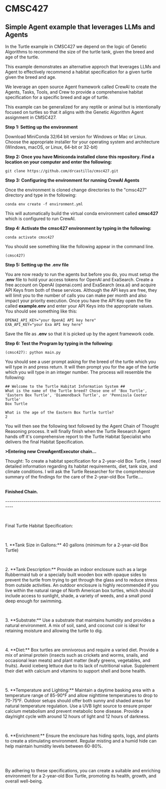 <h1>CMSC427</h1>
<h2>Simple Agent example that leverages LLMs and Agents</h2>

<p>In the Turtle example in CMSC427 we depend on the logic of Genetic Algorithms to recommend the size of the turtle tank, given the breed and age of the turtle. 

This example demonstrates an alternative approch that leverages LLMs and Agent to effectively recommend a habitat specification for a given turtle given the breed and age. 

We leverage an open source Agent framework called CrewAI to create the Agents, Tasks, Tools, and Crew to provide a comprehensive habitat specification for a specific breed and age of turtle.

This example can be generalized for any reptile or animal but is intentionally focused on turtles so that it aligns with the Genetic Algorithm Agent assignment in CMSC427.</p>

<strong>Step 1: Setting up the environment</strong>

<p>Download MiniConda 32/64 bit version for Windows or Mac or Linux. Choose the appropriate installer for your operating system and architecture (Windows, macOS, or Linux, 64-bit or 32-bit) </p>

<strong>Step 2: Once you have Miniconda installed clone this repository. Find a location on your computer and enter the following:</strong>

`git clone https://github.com/drcastillo/cmsc427.git`

<strong>Step 3: Configuring the environment for running CrewAI Agents</strong>

Once the environment is cloned change directories to the "cmsc427" directory and type in the following:

`conda env create -f environment.yml`

<p>This will automatically build the virtual conda environment called <strong>cmsc427</strong> which is configured to run CrewAI.</p>

<strong>Step 4: Activate the cmsc427 environment by typing in the following:</strong>

`conda activate cmsc427`

<p>You should see something like the following appear in the command line.</p>

`(cmsc427)`

<strong>Step 5: Setting up the .env file</strong>

<p>You are now ready to run the agents but before you do, you must setup the <strong>.env</strong> file to hold your access tokens for OpenAI and ExaSearch. Create a free account on OpenAI (openai.com) and ExaSearch (exa.ai) and acquire API Keys from both of these services. Although the API keys are free, they will limit you to the number of calls you can make per month and also impact your priority execution. Once you have the API Key open the file called <strong>example.env</strong> and enter your API Keys into the appropriate values. You should see something like this:</p>

`OPENAI_API_KEY="your OpenAI API key here"`<br>
`EXA_API_KEY="your Exa API key here"`

<p>Save the file as <strong>.env</strong> so that it is picked up by the agent framework code.</p>

<strong>Step 6: Test the Program by typing in the following:</strong>

`(cmsc427): python main.py`<br>

<p>You should see a user prompt asking for the breed of the turtle which you will type in and press return. It will then prompt you for the age of the turtle which you will type in an integer number. The process will resemble the following:</p>

`## Welcome to the Turtle Habitat Information System ##`<br>
`What is the name of the Turtle breed? Chose one of 'Box Turtle', 'Eastern Box Turtle', 'Diamondback Turtle', or 'Pennisula Cooter Turtle'`<br>
`Box Turtle`<br>

`What is the age of the Eastern Box Turtle turtle?`<br>
`2`<br>

<p>You will then see the following text followed by the Agent Chain of Thought Reasoning process. It will finally finish when the Turtle Research Agent hands off it's comprehensive report to the Turtle Habitat Specialist who delivers the final Habitat Specification.</p>

<strong>>Entering new CrewAgentExecutor chain...</strong><br>
<p>Thought: To create a habitat specification for a 2-year-old Box Turtle, I need detailed information regarding its habitat requirements, diet, tank size, and climate conditions. I will ask the Turtle Researcher for the comprehensive summary of the findings for the care of the 2-year-old Box Turtle....</p><br>
<strong>Finished Chain.</strong><br>
<p>----------------------------------------------------------------------------------</p><br>
<p>Final Turtle Habitat Specification:</p><br>
<p>1. **Tank Size in Gallons:** 40 gallons (minimum for a 2-year-old Box Turtle)</p><br>
<p>2. **Tank Description:** Provide an indoor enclosure such as a large Rubbermaid tub or a specially built wooden box with opaque sides to prevent the turtle from trying to get through the glass and to reduce stress from outside activities. An outdoor enclosure is highly recommended if you live within the natural range of North American box turtles, which should include access to sunlight, shade, a variety of weeds, and a small pond deep enough for swimming.</p><br>
<p>3. **Substrate:** Use a substrate that maintains humidity and provides a natural environment. A mix of soil, sand, and coconut coir is ideal for retaining moisture and allowing the turtle to dig.</p><br>
<p>4. **Diet:** Box turtles are omnivorous and require a varied diet. Provide a mix of animal protein (insects such as crickets and worms, snails, and occasional lean meats) and plant matter (leafy greens, vegetables, and fruits). Avoid iceberg lettuce due to its lack of nutritional value. Supplement their diet with calcium and vitamins to support shell and bone health.</p><br>
<p>5. **Temperature and Lighting:** Maintain a daytime basking area with a temperature range of 85-90°F and allow nighttime temperatures to drop to 70-75°F. Outdoor setups should offer both sunny and shaded areas for natural temperature regulation. Use a UVB light source to ensure proper calcium metabolism and prevent metabolic bone disease. Provide a day/night cycle with around 12 hours of light and 12 hours of darkness.</p><br>
<p>6. **Enrichment:** Ensure the enclosure has hiding spots, logs, and plants to create a stimulating environment. Regular misting and a humid hide can help maintain humidity levels between 60-80%.</p><br><br>
<p>By adhering to these specifications, you can create a suitable and enriching environment for a 2-year-old Box Turtle, promoting its health, growth, and overall well-being.</p><br>
